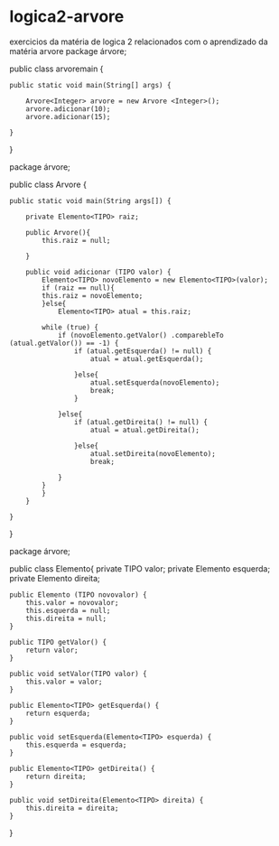 # logica2-arvore
exercicios da matéria de logica 2 relacionados com o aprendizado da matéria arvore
package árvore;

public class arvoremain {

	public static void main(String[] args) {
		
		Arvore<Integer> arvore = new Arvore <Integer>();
		arvore.adicionar(10);
		arvore.adicionar(15);

	}

}


package árvore;

public class Arvore <TIPO extends Compareble> {
	

	public static void main(String args[]) {
		
		private Elemento<TIPO> raiz;
		
		public Arvore(){
			this.raiz = null;
			
		}
		
	    public void adicionar (TIPO valor) {
	    	Elemento<TIPO> novoElemento = new Elemento<TIPO>(valor);
	    	if (raiz == null){
			this.raiz = novoElemento;
	    	}else{
	    		Elemento<TIPO> atual = this.raiz;
	    		
	    	while (true) {
	    		if (novoElemento.getValor() .comparebleTo (atual.getValor()) == -1) {
	    			if (atual.getEsquerda() != null) {
	    				atual = atual.getEsquerda();
	    				
	    			}else{
	    				atual.setEsquerda(novoElemento);
	    				break;
	    			}
	    			
	    		}else{
	    			if (atual.getDireita() != null) {
	    				atual = atual.getDireita();
	    				
	    			}else{
	    				atual.setDireita(novoElemento);
	    				break;
	    			
	    		}
	    	}
	    	}
	    }
	
	}

}


package árvore;

public class Elemento<TIPO>{
	private TIPO valor;
	private Elemento<TIPO> esquerda;
	private Elemento<TIPO> direita;
	
	public Elemento (TIPO novovalor) {
		this.valor = novovalor;
		this.esquerda = null;
		this.direita = null;
	}

	public TIPO getValor() {
		return valor;
	}

	public void setValor(TIPO valor) {
		this.valor = valor;
	}

	public Elemento<TIPO> getEsquerda() {
		return esquerda;
	}

	public void setEsquerda(Elemento<TIPO> esquerda) {
		this.esquerda = esquerda;
	}

	public Elemento<TIPO> getDireita() {
		return direita;
	}

	public void setDireita(Elemento<TIPO> direita) {
		this.direita = direita;
	}
	
	
	
	

}

